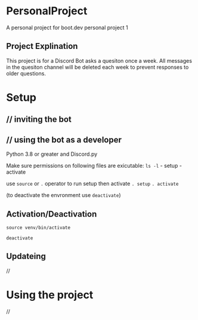 # PersonalProject
A personal project for boot.dev personal project 1

## Project Explination

This project is for a Discord Bot asks a quesiton once a week.
All messages in the quesiton channel will be deleted each week to prevent responses to older questions.


# Setup

## // inviting the bot

## // using the bot as a developer

Python 3.8 or greater and Discord.py


Make sure permissions on following files are exicutable: `ls -l`
    - setup
    - activate


use `source` or `.` operator to run setup then activate
`. setup`
`. activate`

(to deactivate the envronment use `deactivate`)

## Activation/Deactivation

`source venv/bin/activate`

`deactivate`

## Updateing

//

# Using the project

//